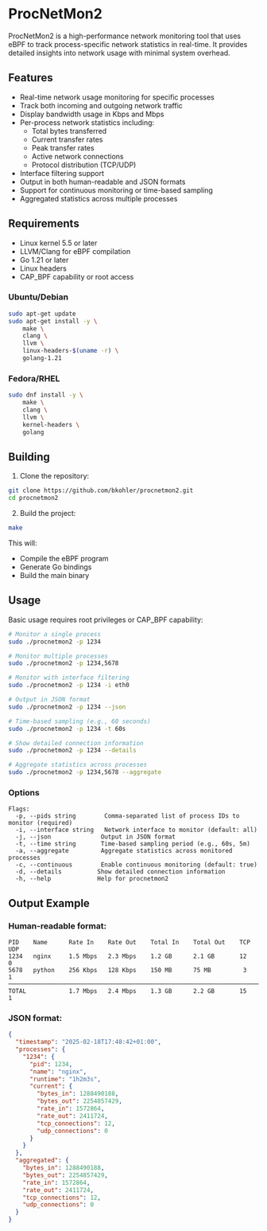 # ProcNetMon2

ProcNetMon2 is a high-performance network monitoring tool that uses eBPF to track process-specific network statistics in real-time. It provides detailed insights into network usage with minimal system overhead.

## Features

- Real-time network usage monitoring for specific processes
- Track both incoming and outgoing network traffic
- Display bandwidth usage in Kbps and Mbps
- Per-process network statistics including:
  - Total bytes transferred
  - Current transfer rates
  - Peak transfer rates
  - Active network connections
  - Protocol distribution (TCP/UDP)
- Interface filtering support
- Output in both human-readable and JSON formats
- Support for continuous monitoring or time-based sampling
- Aggregated statistics across multiple processes

## Requirements

- Linux kernel 5.5 or later
- LLVM/Clang for eBPF compilation
- Go 1.21 or later
- Linux headers
- CAP_BPF capability or root access

### Ubuntu/Debian

```bash
sudo apt-get update
sudo apt-get install -y \
    make \
    clang \
    llvm \
    linux-headers-$(uname -r) \
    golang-1.21
```

### Fedora/RHEL

```bash
sudo dnf install -y \
    make \
    clang \
    llvm \
    kernel-headers \
    golang
```

## Building

1. Clone the repository:
```bash
git clone https://github.com/bkohler/procnetmon2.git
cd procnetmon2
```

2. Build the project:
```bash
make
```

This will:
- Compile the eBPF program
- Generate Go bindings
- Build the main binary

## Usage

Basic usage requires root privileges or CAP_BPF capability:

```bash
# Monitor a single process
sudo ./procnetmon2 -p 1234

# Monitor multiple processes
sudo ./procnetmon2 -p 1234,5678

# Monitor with interface filtering
sudo ./procnetmon2 -p 1234 -i eth0

# Output in JSON format
sudo ./procnetmon2 -p 1234 --json

# Time-based sampling (e.g., 60 seconds)
sudo ./procnetmon2 -p 1234 -t 60s

# Show detailed connection information
sudo ./procnetmon2 -p 1234 --details

# Aggregate statistics across processes
sudo ./procnetmon2 -p 1234,5678 --aggregate
```

### Options

```
Flags:
  -p, --pids string        Comma-separated list of process IDs to monitor (required)
  -i, --interface string   Network interface to monitor (default: all)
  -j, --json              Output in JSON format
  -t, --time string       Time-based sampling period (e.g., 60s, 5m)
  -a, --aggregate         Aggregate statistics across monitored processes
  -c, --continuous        Enable continuous monitoring (default: true)
  -d, --details          Show detailed connection information
  -h, --help             Help for procnetmon2
```

## Output Example

### Human-readable format:
```
PID    Name      Rate In    Rate Out    Total In    Total Out    TCP    UDP
1234   nginx     1.5 Mbps   2.3 Mbps    1.2 GB      2.1 GB       12     0
5678   python    256 Kbps   128 Kbps    150 MB      75 MB         3     1
─────────────────────────────────────────────────────────────────────────
TOTAL            1.7 Mbps   2.4 Mbps    1.3 GB      2.2 GB       15     1
```

### JSON format:
```json
{
  "timestamp": "2025-02-18T17:48:42+01:00",
  "processes": {
    "1234": {
      "pid": 1234,
      "name": "nginx",
      "runtime": "1h2m3s",
      "current": {
        "bytes_in": 1288490188,
        "bytes_out": 2254857429,
        "rate_in": 1572864,
        "rate_out": 2411724,
        "tcp_connections": 12,
        "udp_connections": 0
      }
    }
  },
  "aggregated": {
    "bytes_in": 1288490188,
    "bytes_out": 2254857429,
    "rate_in": 1572864,
    "rate_out": 2411724,
    "tcp_connections": 12,
    "udp_connections": 0
  }
}
```
